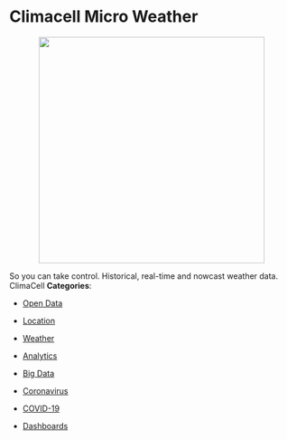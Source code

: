 # Climacell Micro Weather

<p align="center">
    <img width="400" src="https://raw.githubusercontent.com/awesome-apis/awesome-apis/apis/climacell-micro-weather/logo_256x256.png" />
</p>


So you can take control. Historical, real-time and nowcast weather data. ClimaCell
**Categories**:

- [Open Data](https://github/awesome-apis/awesome-apis#open-data)

- [Location](https://github/awesome-apis/awesome-apis#location)

- [Weather](https://github/awesome-apis/awesome-apis#weather)

- [Analytics](https://github/awesome-apis/awesome-apis#analytics)

- [Big Data](https://github/awesome-apis/awesome-apis#big-data)

- [Coronavirus](https://github/awesome-apis/awesome-apis#coronavirus)

- [COVID-19](https://github/awesome-apis/awesome-apis#covid-19)

- [Dashboards](https://github/awesome-apis/awesome-apis#dashboards)



